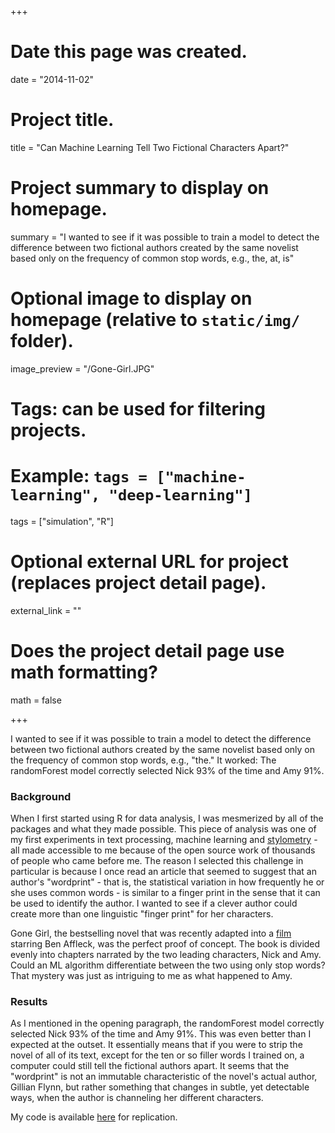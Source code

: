 +++
# Date this page was created.
date = "2014-11-02"

# Project title.
title = "Can Machine Learning Tell Two Fictional Characters Apart?"

# Project summary to display on homepage.
summary = "I wanted to see if it was possible to train a model to detect the difference between two fictional authors created by the same novelist based only on the frequency of common stop words, e.g., the, at, is"

# Optional image to display on homepage (relative to `static/img/` folder).
image_preview = "/Gone-Girl.JPG"

# Tags: can be used for filtering projects.
# Example: `tags = ["machine-learning", "deep-learning"]`
tags = ["simulation", "R"]

# Optional external URL for project (replaces project detail page).
external_link = ""

# Does the project detail page use math formatting?
math = false

+++


I wanted to see if it was possible to train a model to detect the difference between two fictional authors created by the same novelist based only on the frequency of common stop words, e.g., "the." It worked: The randomForest model correctly selected Nick 93% of the time and Amy 91%. 

### Background
When I first started using R for data analysis, I was mesmerized by all of the packages and what they made possible. This piece of analysis was one of my first experiments in text processing, machine learning and [stylometry](http://en.wikipedia.org/wiki/Stylometry) - all made accessible to me because of the open source work of thousands of people who came before me. The reason I selected this challenge in particular is because I once read an article that seemed to suggest that an author's "wordprint" - that is, the statistical variation in how frequently he or she uses common words - is similar to a finger print in the sense that it can be used to identify the author. I wanted to see if a clever author could create more than one linguistic "finger print" for her characters. 

Gone Girl, the bestselling novel that was recently adapted into a [film](http://www.rottentomatoes.com/m/gone_girl/) starring Ben Affleck, was the perfect proof of concept. The book is divided evenly into chapters narrated by the two leading characters, Nick and Amy. Could an ML algorithm differentiate between the two using only stop words? That mystery was just as intriguing to me as what happened to Amy.


### Results
As I mentioned in the opening paragraph, the randomForest model correctly selected Nick 93% of the time and Amy 91%. This was even better than I expected at the outset. It essentially means that if you were to strip the novel of all of its text, except for the ten or so filler words I trained on, a computer could still tell the fictional authors apart. It seems that the "wordprint" is not an immutable characteristic of the novel's actual author, Gillian Flynn, but rather something that changes in subtle, yet detectable ways, when the author is channeling her different characters. 

My code is available [here](https://github.com/DanielHadley/WordprintAuthorPrediction) for replication.     
